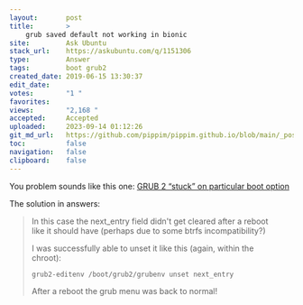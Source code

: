 ```yaml
---
layout:       post
title:        >
    grub saved default not working in bionic
site:         Ask Ubuntu
stack_url:    https://askubuntu.com/q/1151306
type:         Answer
tags:         boot grub2
created_date: 2019-06-15 13:30:37
edit_date:    
votes:        "1 "
favorites:    
views:        "2,168 "
accepted:     Accepted
uploaded:     2023-09-14 01:12:26
git_md_url:   https://github.com/pippim/pippim.github.io/blob/main/_posts/2019/2019-06-15-grub-saved-default-not-working-in-bionic.md
toc:          false
navigation:   false
clipboard:    false
---
```


You problem sounds like this one: [GRUB 2 “stuck” on particular boot option](https://superuser.com/questions/695143/grub-2-stuck-on-particular-boot-option)

The solution in answers:

> In this case the next_entry field didn't get cleared after a reboot  
> like it should have (perhaps due to some btrfs incompatibility?)  
>   
> I was successfully able to unset it like this (again, within the  
> chroot):  
>   
>     grub2-editenv /boot/grub2/grubenv unset next_entry  
>   
> After a reboot the grub menu was back to normal!  

